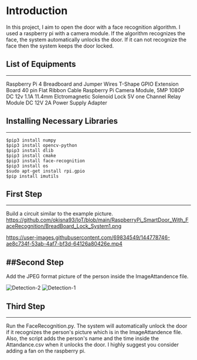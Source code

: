 # Introduction

In this project, I aim to open the door with a face recognition algorithm. I used a raspberry pi with a camera module. If the algorithm recognizes the face, the system automatically unlocks the door. If it can not recognize the face then the system keeps the door locked.

## List of Equipments
-----------------
Raspberry Pi 4
Breadboard and Jumper Wires
T-Shape GPIO Extension Board
40 pin Flat Ribbon Cable
Raspberry Pi Camera Module, 5MP 1080P
DC 12v 1.1A 11.4mm Elctromagnetic Solenoid Lock
5V one Channel Relay Module
DC 12V 2A Power Supply Adapter

## Installing Necessary Libraries
---------------------------------
```
$pip3 install numpy
$pip3 install opencv-python
$pip3 install dlib
$pip3 install cmake
$pip3 install face-recognition
$pip3 install os
$sudo apt-get install rpi.gpio
$pip install imutils
```
## First Step
-------------
Build a circuit similar to the example picture.
https://github.com/okisna93/IoT/blob/main/RaspberryPi_SmartDoor_With_FaceRecognition/BreadBoard_Lock_System1.png

https://user-images.githubusercontent.com/69834549/144778746-ae8c734f-53ab-4af7-bf3d-64126a80426e.mp4

##Second Step
-------------
Add the JPEG format picture of the person inside the ImageAttandence file.

![Detection-2](https://user-images.githubusercontent.com/69834549/144782726-c2eff5fc-ec34-47f4-9958-48f8fb08e27b.png)
![Detection-1](https://user-images.githubusercontent.com/69834549/144782730-51d0d9cb-19c7-4e4d-baee-f4c6ac89d520.png)

## Third Step
-----------------
Run the FaceRecognition.py.
The system will automatically unlock the door if it recognizes the person's picture which is in the ImageAttandence file. 
Also, the script adds the person's name and the time inside the Attandance.csv when it unlocks the door.
I highly suggest you consider adding a fan on the raspberry pi.
